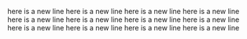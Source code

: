 here is a new line
here is a new line
here is a new line
here is a new line
here is a new line
here is a new line
here is a new line
here is a new line
here is a new line
here is a new line
here is a new line
here is a new line